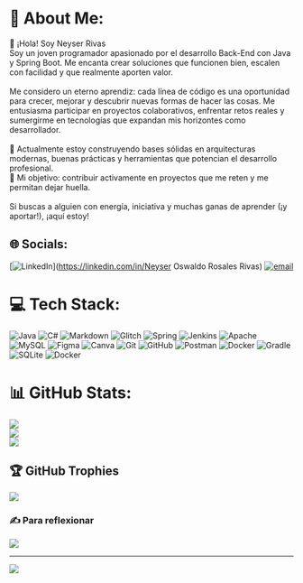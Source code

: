 # 💫 About Me:
👋 ¡Hola! Soy Neyser Rivas<br>Soy un joven programador apasionado por el desarrollo Back-End con Java y Spring Boot. Me encanta crear soluciones que funcionen bien, escalen con facilidad y que realmente aporten valor.<br><br>Me considero un eterno aprendiz: cada línea de código es una oportunidad para crecer, mejorar y descubrir nuevas formas de hacer las cosas. Me entusiasma participar en proyectos colaborativos, enfrentar retos reales y sumergirme en tecnologías que expandan mis horizontes como desarrollador.<br><br>🔧 Actualmente estoy construyendo bases sólidas en arquitecturas modernas, buenas prácticas y herramientas que potencian el desarrollo profesional.<br>🚀 Mi objetivo: contribuir activamente en proyectos que me reten y me permitan dejar huella.<br><br>Si buscas a alguien con energía, iniciativa y muchas ganas de aprender (¡y aportar!), ¡aquí estoy!


## 🌐 Socials:
[![LinkedIn](https://img.shields.io/badge/LinkedIn-%230077B5.svg?logo=linkedin&logoColor=white)](https://linkedin.com/in/Neyser Oswaldo Rosales Rivas) [![email](https://img.shields.io/badge/Email-D14836?logo=gmail&logoColor=white)](mailto:neyserrivas82@gmail.com) 

# 💻 Tech Stack:
![Java](https://img.shields.io/badge/java-%23ED8B00.svg?style=for-the-badge&logo=openjdk&logoColor=white) ![C#](https://img.shields.io/badge/c%23-%23239120.svg?style=for-the-badge&logo=csharp&logoColor=white) ![Markdown](https://img.shields.io/badge/markdown-%23000000.svg?style=for-the-badge&logo=markdown&logoColor=white) ![Glitch](https://img.shields.io/badge/glitch-%233333FF.svg?style=for-the-badge&logo=glitch&logoColor=white) ![Spring](https://img.shields.io/badge/spring-%236DB33F.svg?style=for-the-badge&logo=spring&logoColor=white) ![Jenkins](https://img.shields.io/badge/jenkins-%232C5263.svg?style=for-the-badge&logo=jenkins&logoColor=white) ![Apache](https://img.shields.io/badge/apache-%23D42029.svg?style=for-the-badge&logo=apache&logoColor=white) ![MySQL](https://img.shields.io/badge/mysql-4479A1.svg?style=for-the-badge&logo=mysql&logoColor=white) ![Figma](https://img.shields.io/badge/figma-%23F24E1E.svg?style=for-the-badge&logo=figma&logoColor=white) ![Canva](https://img.shields.io/badge/Canva-%2300C4CC.svg?style=for-the-badge&logo=Canva&logoColor=white) ![Git](https://img.shields.io/badge/git-%23F05033.svg?style=for-the-badge&logo=git&logoColor=white) ![GitHub](https://img.shields.io/badge/github-%23121011.svg?style=for-the-badge&logo=github&logoColor=white) ![Postman](https://img.shields.io/badge/Postman-FF6C37?style=for-the-badge&logo=postman&logoColor=white) ![Docker](https://img.shields.io/badge/docker-%230db7ed.svg?style=for-the-badge&logo=docker&logoColor=white) ![Gradle](https://img.shields.io/badge/Gradle-02303A.svg?style=for-the-badge&logo=Gradle&logoColor=white) ![SQLite](https://img.shields.io/badge/sqlite-%2307405e.svg?style=for-the-badge&logo=sqlite&logoColor=white) ![Docker](https://img.shields.io/badge/docker-%230db7ed.svg?style=for-the-badge&logo=docker&logoColor=white)
# 📊 GitHub Stats:
![](https://github-readme-stats.vercel.app/api?username=Neyser&theme=tokyonight&hide_border=false&include_all_commits=false&count_private=false)<br/>
![](https://nirzak-streak-stats.vercel.app/?user=Neyser&theme=tokyonight&hide_border=false)<br/>
![](https://github-readme-stats.vercel.app/api/top-langs/?username=Neyser&theme=tokyonight&hide_border=false&include_all_commits=false&count_private=false&layout=compact)

## 🏆 GitHub Trophies
![](https://github-profile-trophy.vercel.app/?username=Neyser&theme=bear&no-frame=false&no-bg=true&margin-w=4)

### ✍️ Para reflexionar
![](https://quotes-github-readme.vercel.app/api?type=horizontal&theme=radical)

---
[![](https://visitcount.itsvg.in/api?id=Neyser&icon=0&color=3)](https://visitcount.itsvg.in)

<!-- Proudly created with GPRM ( https://gprm.itsvg.in ) -->
